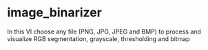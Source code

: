 # image_binarizer
In this VI choose any file (PNG, JPG, JPEG and BMP) to process and visualize RGB segmentation, grayscale, thresholding and bitmap
